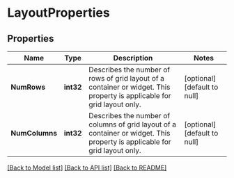 # LayoutProperties

## Properties
Name | Type | Description | Notes
------------ | ------------- | ------------- | -------------
**NumRows** | **int32** | Describes the number of rows of grid layout of a container or widget. This property is applicable for grid layout only. | [optional] [default to null]
**NumColumns** | **int32** | Describes the number of columns of grid layout of a container or widget. This property is applicable for grid layout only. | [optional] [default to null]

[[Back to Model list]](../README.md#documentation-for-models) [[Back to API list]](../README.md#documentation-for-api-endpoints) [[Back to README]](../README.md)

